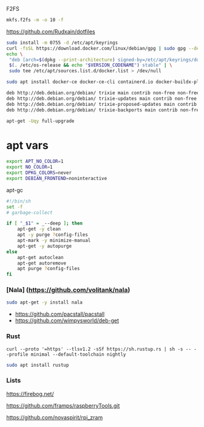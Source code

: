 
F2FS

```bash
mkfs.f2fs -m -o 10 -f

```


https://github.com/Rudxain/dotfiles

```bash
sudo install -m 0755 -d /etc/apt/keyrings
curl -fsSL https://download.docker.com/linux/debian/gpg | sudo gpg --dearmor -o /etc/apt/keyrings/docker.gpg
echo \
 "deb [arch=$(dpkg --print-architecture) signed-by=/etc/apt/keyrings/docker.gpg] https://download.docker.com/linux/debian \
 $(. /etc/os-release && echo "$VERSION_CODENAME") stable" | \
 sudo tee /etc/apt/sources.list.d/docker.list > /dev/null

sudo apt install docker-ce docker-ce-cli containerd.io docker-buildx-plugin docker-compose-plugin

deb http://deb.debian.org/debian/ trixie main contrib non-free non-free-firmware
deb http://deb.debian.org/debian/ trixie-updates main contrib non-free non-free-firmware
deb http://deb.debian.org/debian/ trixie-proposed-updates main contrib non-free non-free-firmware
deb http://deb.debian.org/debian/ trixie-backports main contrib non-free non-free-firmware
```
```bash
apt-get -Uqy full-upgrade

```
# apt vars
```bash
export APT_NO_COLOR=1
export NO_COLOR=1
export DPKG_COLORS=never
export DEBIAN_FRONTEND=noninteractive
```

apt-gc
```sh
#!/bin/sh
set -f
# garbage-collect

if [ "_$1" = _--deep ]; then
	apt-get -y clean
	apt -y purge ?config-files
	apt-mark -y minimize-manual
	apt-get -y autopurge
else
	apt-get autoclean
	apt-get autoremove
	apt purge ?config-files
fi
```

### [Nala] (https://github.com/volitank/nala)

```bash
sudo apt-get -y install nala
```

- https://github.com/pacstall/pacstall
- https://github.com/wimpysworld/deb-get

### Rust

```
curl --proto '=https' --tlsv1.2 -sSf https://sh.rustup.rs | sh -s -- --profile minimal --default-toolchain nightly
```

```bash
sudo apt install rustup
```

### Lists

https://firebog.net/

https://github.com/framps/raspberryTools.git

https://github.com/novaspirit/rpi_zram
